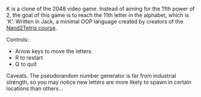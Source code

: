 K is a clone of the 2048 video game. Instead of aiming for the 11th power of 2, the goal of this game is to reach the 11th letter in the alphabet, which is 'K'.
Written in Jack, a minimal OOP language created by creators of the [Nand2Tetris course](http://nand2tetris.org).

Controls:
- Arrow keys to move the letters
- R to restart
- Q to quit

Caveats. The pseudorandom number generator is far from industrial strength, so you may notice new letters are more likely to spawn in certain locations than others...
